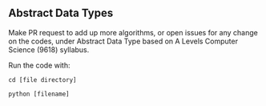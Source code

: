 ## Abstract Data Types
Make PR request to add up more algorithms, or open issues for any change on the codes, under Abstract Data Type based on A Levels Computer Science (9618) syllabus.

Run the code with:
```
cd [file directory]
```
```
python [filename]
```
